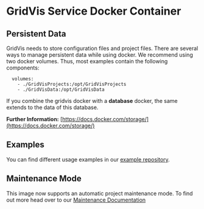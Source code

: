 # GridVis Service Docker Container

## Persistent Data
GridVis needs to store configuration files and project files. There are several ways to manage persistent data while using docker.
We recommend using two docker volumes. Thus, most examples contain the following components:
```
  volumes:
  	- ./GridVisProjects:/opt/GridVisProjects
  	- ./GridVisData:/opt/GridVisData
```

If you combine the gridvis docker with a **database** docker, the same extends to the data of this database.

**Further Information:**
[https://docs.docker.com/storage/](https://docs.docker.com/storage/)

## Examples
You can find different usage examples in our [example repository](examples).

## Maintenance Mode
This image now supports an automatic project maintenance mode. To find out more head over to our [Maintenance Documentation](maintenance)
